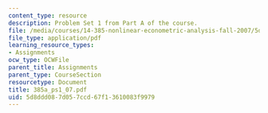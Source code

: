 ```yaml
---
content_type: resource
description: Problem Set 1 from Part A of the course.
file: /media/courses/14-385-nonlinear-econometric-analysis-fall-2007/5d8ddd087d057ccd67f13610083f9979_385a_ps1_07.pdf
file_type: application/pdf
learning_resource_types:
- Assignments
ocw_type: OCWFile
parent_title: Assignments
parent_type: CourseSection
resourcetype: Document
title: 385a_ps1_07.pdf
uid: 5d8ddd08-7d05-7ccd-67f1-3610083f9979
---
```

